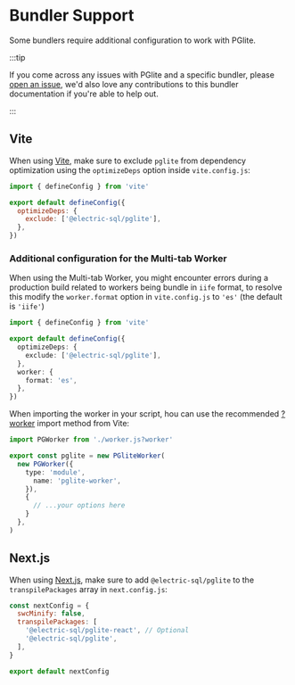 # Bundler Support

Some bundlers require additional configuration to work with PGlite.

:::tip

If you come across any issues with PGlite and a specific bundler, please [open an issue](https://github.com/electric-sql/pglite/issues/new), we'd also love any contributions to this bundler documentation if you're able to help out.

:::

## Vite

When using [Vite](https://vitejs.dev/), make sure to exclude `pglite` from dependency optimization using the `optimizeDeps` option inside `vite.config.js`:

```js
import { defineConfig } from 'vite'

export default defineConfig({
  optimizeDeps: {
    exclude: ['@electric-sql/pglite'],
  },
})
```

### Additional configuration for the Multi-tab Worker

When using the Multi-tab Worker, you might encounter errors during a production build related to workers being bundle in `iife` format, to resolve this modify the `worker.format` option in `vite.config.js` to `'es'` (the default is `'iife'`)

```ts
import { defineConfig } from 'vite'

export default defineConfig({
  optimizeDeps: {
    exclude: ['@electric-sql/pglite'],
  },
  worker: {
    format: 'es',
  },
})
```

When importing the worker in your script, hou can use the recommended [?worker](https://vitejs.dev/guide/features#static-assets) import method from Vite:

```ts
import PGWorker from './worker.js?worker'

export const pglite = new PGliteWorker(
  new PGWorker({
    type: 'module',
      name: 'pglite-worker',
    }),
    {
      // ...your options here
    }
  },
)
```

## Next.js

When using [Next.js](https://nextjs.org/), make sure to add `@electric-sql/pglite` to the `transpilePackages` array in `next.config.js`:

```js
const nextConfig = {
  swcMinify: false,
  transpilePackages: [
    '@electric-sql/pglite-react', // Optional
    '@electric-sql/pglite',
  ],
}

export default nextConfig
```
